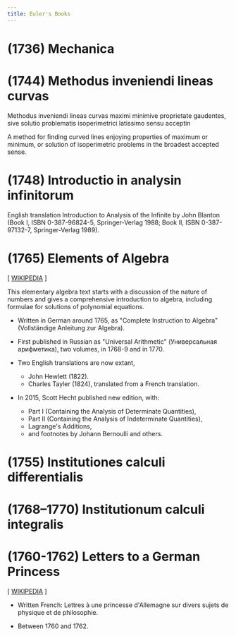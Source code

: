 ```yaml
---
title: Euler's Books
---
```


# (1736) Mechanica

# (1744) Methodus inveniendi lineas curvas

Methodus inveniendi lineas curvas maximi minimive proprietate gaudentes,
sive solutio problematis isoperimetrici latissimo sensu acceptin

A method for finding curved lines enjoying properties of maximum or minimum,
or solution of isoperimetric problems in the broadest accepted sense.

# (1748) Introductio in analysin infinitorum

English translation Introduction to Analysis of the Infinite by John Blanton
(Book I, ISBN 0-387-96824-5, Springer-Verlag 1988; Book II, ISBN 0-387-97132-7, Springer-Verlag 1989).

# (1765) Elements of Algebra

[ [WIKIPEDIA](https://en.wikipedia.org/wiki/Elements_of_Algebra) ]

This elementary algebra text starts with a discussion of the nature of numbers
and gives a comprehensive introduction to algebra,
including formulae for solutions of polynomial equations.

- Written in German around 1765,
  as "Complete Instruction to Algebra" (Vollständige Anleitung zur Algebra).

- First published in Russian
  as "Universal Arithmetic" (Универсальная арифметика),
  two volumes, in 1768-9 and in 1770.

- Two English translations are now extant,

  - John Hewlett (1822).
  - Charles Tayler (1824), translated from a French translation.

- In 2015, Scott Hecht published new edition, with:
  - Part I (Containing the Analysis of Determinate Quantities),
  - Part II (Containing the Analysis of Indeterminate Quantities),
  - Lagrange's Additions,
  - and footnotes by Johann Bernoulli and others.

# (1755) Institutiones calculi differentialis

# (1768–1770) Institutionum calculi integralis

# (1760-1762) Letters to a German Princess

[ [WIKIPEDIA](https://en.wikipedia.org/wiki/Letters_to_a_German_Princess) ]

- Written French: Lettres à une princesse d'Allemagne sur divers sujets de physique et de philosophie.

- Between 1760 and 1762.
